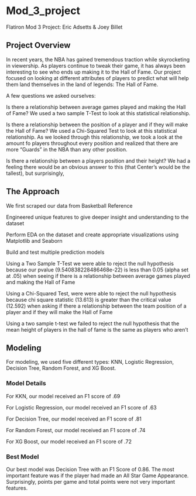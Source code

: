 # Mod_3_project
Flatiron Mod 3 Project: Eric Adsetts & Joey Billet
## Project Overview
In recent years, the NBA has gained tremendous traction while skyrocketing in viewership. As players continue to tweak their game, it has always been interesting to see who ends up making it to the Hall of Fame. Our project focused on looking at different attributes of players to predict what will help them land themselves in the land of legends: The Hall of Fame.

A few questions we asked ourselves: 

Is there a relationship between average games played and making the Hall of Fame?
We used a two sample T-Test to look at this statistical relationship.

Is there a relationship between the position of a player and if they will make the Hall of Fame? 
We used a Chi-Squared Test to look at this statistical relationship.
As we looked through this relationship, we took a look at the amount fo players throughout every position and realized that there are more “Guards” in the NBA than any other position.

Is there a relationship between a players position and their height? 
We had a feeling there would be an obvious answer to this (that Center’s would be the tallest), but surprisingly, 

## The Approach
We first scraped our data from Basketball Reference 

Engineered unique features to give deeper insight and understanding to the dataset

Perform EDA on the dataset and create appropriate visualizations using Matplotlib and Seaborn 

Build and test multiple prediction models

Using a Two Sample T-Test we were able to reject the null hypothesis because our pvalue (9.540838228486468e-22) is less than 0.05 (alpha set at .05) when seeing if  there is a relationship between average games played and making the Hall of Fame

Using a Chi-Squared Test, were were able to reject the null hypothesis because chi square statistic (13.613) is greater than the critical value (12.592) when asking if there a relationship between the team position of a player and if they will make the Hall of Fame

Using a two sample t-test we failed to reject the null hypothesis that the mean height of players in the hall of fame is the same as players who aren’t

## Modeling

For modeling, we used five different types: KNN, Logistic Regression, Decision Tree, Random Forest, and XG Boost.

### Model Details
For KKN, our model received an F1 score of .69

For Logistic Regression, our model received an F1 score of .63

For Decision Tree, our model received an F1 score of .81

For Random Forest, our model received an F1 score of .74

For XG Boost, our model received an F1 score of .72
### Best Model
Our best model was Decision Tree with an F1 Score of 0.86. The most important feature was if the player had made an All Star Game Appearance. Surprisingly, points per game and total points were not very important features.